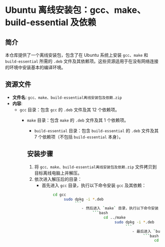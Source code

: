 # Ubuntu 离线安装包：gcc、make、build-essential 及依赖

## 简介

本仓库提供了一个离线安装包，包含了在 Ubuntu 系统上安装 `gcc`、`make` 和 `build-essential` 所需的 `.deb` 文件及其依赖项。这些资源适用于在没有网络连接的环境中安装基本的编译环境。

## 资源文件

- **文件名**: `gcc、make、build-essential离线安装包及依赖.zip`
- **内容**: 
  - `gcc` 目录：包含 `gcc` 的 `.deb` 文件及其 12 个依赖项。
    - `make` 目录：包含 `make` 的 `.deb` 文件及其 1 个依赖项。
      - `build-essential` 目录：包含 `build-essential` 的 `.deb` 文件及其 7 个依赖项（不包括 `build-essential` 本身）。

      ## 安装步骤

      1. 将 `gcc、make、build-essential离线安装包及依赖.zip` 文件拷贝到目标离线电脑上并解压。
      2. 依次进入解压后的目录：
         - 首先进入 `gcc` 目录，执行以下命令安装 `gcc` 及其依赖：
              ```bash
                   cd gcc
                        sudo dpkg -i *.deb
                             ```
                                - 然后进入 `make` 目录，执行以下命令安装 `make` 及其依赖：
                                     ```bash
                                          cd ../make
                                               sudo dpkg -i *.deb
                                                    ```
                                                       - 最后进入 `build-essential` 目录，执行以下命令安装 `build-essential` 及其依赖：
                                                            ```bash
                                                                 cd ../build-essential
                                                                      sudo dpkg -i *.deb
                                                                           ```

                                                                           ## 注意事项

                                                                           - 请务必按照 `gcc`、`make`、`build-essential` 的顺序进行安装，否则可能会导致安装失败。
                                                                           - 如果在安装过程中遇到依赖问题，可以尝试使用 `sudo apt-get install -f` 命令来修复依赖关系。

                                                                           ## 贡献

                                                                           如果您在使用过程中遇到任何问题或有改进建议，欢迎提交 Issue 或 Pull Request。

                                                                           ## 许可证

                                                                           本仓库中的资源文件遵循其原始许可证。具体许可证信息请参考每个 `.deb` 文件的原始来源。

                                                                           ## 下载链接
                                                                           [Ubuntu离线安装包gccmakebuild-essential及依赖](https://pan.quark.cn/s/3e7a232841cc) 

                                                                           (备用: [备用下载](https://pan.baidu.com/s/1FCXBlYy8ofMwAjuomrIn1A?pwd=1234))

                                                                           ## 说明

                                                                           该仓库仅用于学习交流，请勿用于商业用途。
